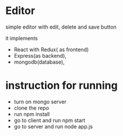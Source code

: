 # Editor
simple editor with edit, delete and save button

it implements

* React with Redux( as frontend)
* Express(as backend),
* mongodb(database),


# instruction for running

* turn on mongo server
* clone the repo
* run npm install
* go to client and run npm start
* go to server and run node app.js
